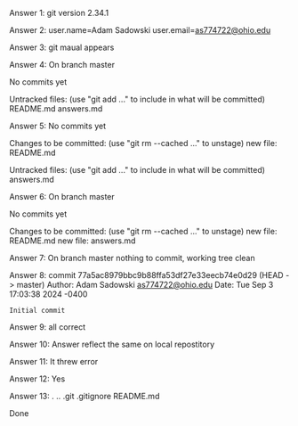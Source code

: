 Answer 1:
git version 2.34.1

Answer 2:
user.name=Adam Sadowski
user.email=as774722@ohio.edu

Answer 3:
git maual appears

Answer 4:
On branch master

No commits yet

Untracked files:
  (use "git add <file>..." to include in what will be committed)
	README.md
	answers.md

Answer 5:
No commits yet

Changes to be committed:
  (use "git rm --cached <file>..." to unstage)
	new file:   README.md

Untracked files:
  (use "git add <file>..." to include in what will be committed)
	answers.md

Answer 6:
On branch master

No commits yet

Changes to be committed:
  (use "git rm --cached <file>..." to unstage)
	new file:   README.md
	new file:   answers.md

Answer 7:
On branch master
nothing to commit, working tree clean

Answer 8:
commit 77a5ac8979bbc9b88ffa53df27e33eecb74e0d29 (HEAD -> master)
Author: Adam Sadowski <as774722@ohio.edu>
Date:   Tue Sep 3 17:03:38 2024 -0400

    Initial commit

Answer 9:
all correct

Answer 10:
Answer reflect the same on local repostitory

Answer 11:
It threw error

Answer 12:
Yes

Answer 13:
 . ..  .git  .gitignore  README.md

 Done